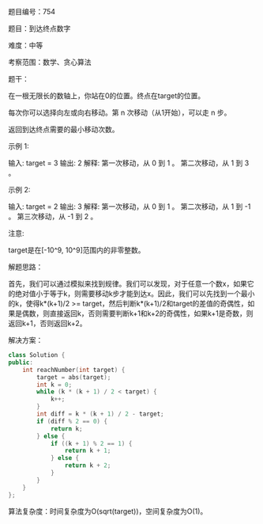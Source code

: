 题目编号：754

题目：到达终点数字

难度：中等

考察范围：数学、贪心算法

题干：

在一根无限长的数轴上，你站在0的位置。终点在target的位置。

每次你可以选择向左或向右移动。第 n 次移动（从1开始），可以走 n 步。

返回到达终点需要的最小移动次数。

示例 1:

输入: target = 3
输出: 2
解释:
第一次移动，从 0 到 1 。
第二次移动，从 1 到 3 。

示例 2:

输入: target = 2
输出: 3
解释:
第一次移动，从 0 到 1 。
第二次移动，从 1 到 -1 。
第三次移动，从 -1 到 2 。

注意:

target是在[-10^9, 10^9]范围内的非零整数。

解题思路：

首先，我们可以通过模拟来找到规律。我们可以发现，对于任意一个数x，如果它的绝对值小于等于k，则需要移动k步才能到达x。因此，我们可以先找到一个最小的k，使得k*(k+1)/2 >= target，然后判断k*(k+1)/2和target的差值的奇偶性，如果是偶数，则直接返回k，否则需要判断k+1和k+2的奇偶性，如果k+1是奇数，则返回k+1，否则返回k+2。

解决方案：

```cpp
class Solution {
public:
    int reachNumber(int target) {
        target = abs(target);
        int k = 0;
        while (k * (k + 1) / 2 < target) {
            k++;
        }
        int diff = k * (k + 1) / 2 - target;
        if (diff % 2 == 0) {
            return k;
        } else {
            if ((k + 1) % 2 == 1) {
                return k + 1;
            } else {
                return k + 2;
            }
        }
    }
};
```

算法复杂度：时间复杂度为O(sqrt(target))，空间复杂度为O(1)。